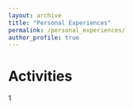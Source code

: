 ```yaml
---
layout: archive
title: "Personal Experiences"
permalink: /personal_experiences/
author_profile: true
---
```


Activities
======
1